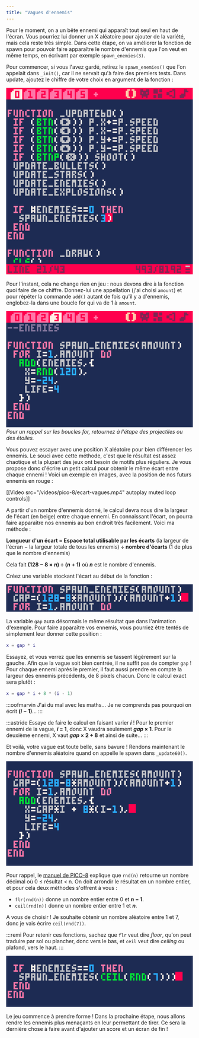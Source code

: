 ```yaml
---
title: "Vagues d'ennemis"
---
```


Pour le moment, on a un bête ennemi qui apparaît tout seul en haut de l'écran. Vous pourriez lui donner un X aléatoire pour ajouter de la variété, mais cela reste très simple. Dans cette étape, on va améliorer la fonction de spawn pour pouvoir faire apparaître le nombre d'ennemis que l'on veut en même temps, en écrivant par exemple `spawn_enemies(3)`.

Pour commencer, si vous l'avez gardé, retirez le `spawn_enemies()` que l'on appelait dans `_init()`, car il ne servait qu'à faire des premiers tests. Dans update, ajoutez le chiffre de votre choix en argument de la fonction :

![](./spawn-enemies-3.png)

Pour l'instant, cela ne change rien en jeu : nous devons dire à la fonction quoi faire de ce chiffre. Donnez-lui une appellation (j'ai choisi `amount`) et pour répéter la commande `add()` autant de fois qu'il y a d'ennemis, englobez-la dans une boucle for qui va de 1 à `amount`.

![](./spawn-enemies-amount.png)
*Pour un rappel sur les boucles for, retournez à l'étape des projectiles ou des étoiles.*

Vous pouvez essayer avec une position X aléatoire pour bien différencer les ennemis. Le souci avec cette méthode, c'est que le résultat est assez chaotique et la plupart des jeux ont besoin de motifs plus réguliers. Je vous propose donc d'écrire un petit calcul pour obtenir le même écart entre chaque ennemi ! Voici un exemple en images, avec la position de nos futurs ennemis en rouge :

[[Video src="/videos/pico-8/ecart-vagues.mp4" autoplay muted loop controls]]

A partir d'un nombre d'ennemis donné, le calcul devra nous dire la largeur de l'écart (en beige) entre chaque ennemi. En connaissant l'écart, on pourra faire apparaître nos ennemis au bon endroit très facilement. Voici ma méthode :

**Longueur d'un écart = Espace total utilisable par les écarts** (la largeur de l'écran − la largeur totale de tous les ennemis) **÷ nombre d'écarts** (1 de plus que le nombre d'ennemis)

Cela fait **(128 − 8 × *n*) ÷ (*n* + 1)** où ***n*** est le nombre d'ennemis.

Créez une variable stockant l'écart au début de la fonction :

![](./calcul-gap.png)

La variable `gap` aura désormais le même résultat que dans l'animation d'exemple. Pour faire apparaître vos ennemis, vous pourriez être tentés de simplement leur donner cette position :

```lua
x = gap * i
```

Essayez, et vous verrez que les ennemis se tassent légèrement sur la gauche. Afin que la vague soit bien centrée, il ne suffit pas de compter `gap` ! Pour chaque ennemi après le premier, il faut aussi prendre en compte la largeur des ennemis précédents, de 8 pixels chacun. Donc le calcul exact sera plutôt :

```lua
x = gap * i + 8 * (i - 1)
```

:::oofmarvin
J'ai du mal avec les maths... Je ne comprends pas pourquoi on écrit **(*i* − 1)**...
:::

:::astride
Essaye de faire le calcul en faisant varier ***i*** ! Pour le premier ennemi de la vague, ***i* = 1**, donc X vaudra seulement ***gap* × 1**. Pour le deuxième ennemi, X vaut ***gap* × 2 + 8** et ainsi de suite... 
:::

Et voilà, votre vague est toute belle, sans bavure ! Rendons maintenant le nombre d'ennemis aléatoire quand on appelle le spawn dans `_update60()`.

![](./x-gap.png)

Pour rappel, le [manuel de PICO-8](https://www.lexaloffle.com/pico-8.php?page=manual#main_div:~:text=rnd%20x) explique que `rnd(n)` retourne un nombre décimal où 0 ≤ résultat < n. On doit arrondir le résultat en un nombre entier, et pour cela deux méthodes s'offrent à vous :

- `flr(rnd(n))` donne un nombre entier entre 0 et ***n* − 1**.
- `ceil(rnd(n))` donne un nombre entier entre 1 et ***n***.

A vous de choisir ! Je souhaite obtenir un nombre aléatoire entre 1 et 7, donc je vais écrire `ceil(rnd(7))`.

:::remi
Pour retenir ces fonctions, sachez que `flr` veut dire *floor*, qu'on peut traduire par sol ou plancher, donc vers le bas, et `ceil` veut dire *ceiling* ou plafond, vers le haut.
:::

![](./ceil-random-7.png)

Le jeu commence à prendre forme ! Dans la prochaine étape, nous allons rendre les ennemis plus menaçants en leur permettant de tirer. Ce sera la dernière chose à faire avant d'ajouter un score et un écran de fin !
